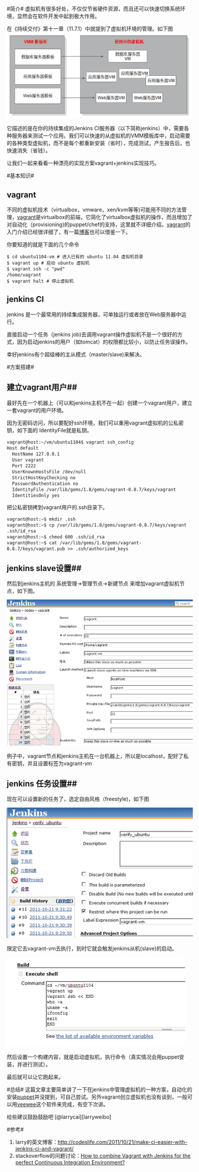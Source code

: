 #简介#
虚拟机有很多好处，不仅仅节省硬件资源，而且还可以快速切换系统环境，显然会在软件开发中起到极大作用。

在《持续交付》第十一章（11.7.1）中就提到了虚拟机环境的管理。如下图
![通过虚拟机创建虚拟环境][img-vmm]

它描述的是在你的持续集成的Jenkins CI服务器（以下简称jenkins）中，需要各种服务器来测试一个应用。我们可以快速的从虚拟机的VMM模板库中，启动需要的各种类型虚拟机，而不是每个都重新安装（省时），完成测试，产生报告后，也快速消失（省钱）。

让我们一起来看看一种漂亮的实现方案vagrant+jenkins实现技巧。

#基本知识#
## vagrant ##
不同的虚拟机技术（virtualbox，vmware，xen/kvm等等)可能用不同的方法管理，[vagrant][vagrant]是virtualbox的前端，它简化了virtualbox虚拟机的操作，而且增加了对自动化（provisioning)的puppet/chef的支持，这里就不详细介绍。[vagrant][vagrant]的入门介绍已经很详细了，有一篇[博客][vagrantblog]也可以借鉴一下。

你要知道的就是下面的几个命令

    $ cd ubuntu1104-vm # 进入已有的 ubuntu 11.04 虚拟机目录
	$ vagrant up # 启动 ubuntu 虚拟机
	$ vagrant ssh -c "pwd"
	/home/vagrant
	$ vagrant halt # 停止虚拟机

## jenkins CI ##
jenkins 是一个最常用的持续集成服务器，可单独运行或者放在Web服务器中运行。

直接启动一个任务（jenkins job)去调用vagrant操作虚拟机不是一个很好的方式，因为启动jenkins的用户（如tomcat）的权限都比较小，以防止任务误操作。

幸好jenkins有个超级棒的主从模式（master/slave)来解决。

#方案搭建#
## 建立vagrant用户##
最好先在一个机器上（可以和jenkins主机不在一起）创建一个vagrant用户，建立一套vagrant的用户环境。

因为无密码访问，所以要配好ssh环境，我们可以重用vagrant虚拟机的公私密钥，如下面的 IdentityFile就是私钥。

    vagrant@host:~/vm/ubuntu1104$ vagrant ssh_config
	Host default
	  HostName 127.0.0.1
	  User vagrant
      Port 2222
	  UserKnownHostsFile /dev/null
	  StrictHostKeyChecking no
	  PasswordAuthentication no
	  IdentityFile /var/lib/gems/1.8/gems/vagrant-0.8.7/keys/vagrant
	  IdentitiesOnly yes

把公私密钥拷到vagrant用户的.ssh目录下。

    vagrant@host:~$ mkdir .ssh 
	vagrant@host:~$ cp /var/lib/gems/1.8/gems/vagrant-0.8.7/keys/vagrant .ssh/id_rsa
	vagrant@host:~$ chmod 600 .ssh/id_rsa
	vagrant@host:~$ cat /var/lib/gems/1.8/gems/vagrant-0.8.7/keys/vagrant.pub >> .ssh/authorized_keys

## jenkins slave设置##
然后到jenkins主机的 系统管理->管理节点->新建节点 来增加vagrant虚拟机节点，如下图。

![配置jenkins虚拟机节点][img-jenkins-node]

例子中，vagrant节点和jenkins主机在一台机器上，所以是localhost，配好了私有密钥，并且设置标签为vagrant-vm

## jenkins 任务设置##
现在可以设置新的任务了，选定自由风格（freestyle)，如下图

![配置jenkins任务][img-jenkins-job1]

限定它去vagrant-vm去执行，到时它就会触发jenkins从机(slave)的启动。

![配置jenkins任务][img-jenkins-job2]

然后设置一个构建内容，就是启动虚拟机，执行命令（真实情况会用puppet安装，并进行测试）。

最后就可以让它跑起来。

#总结#
这篇文章主要简单讲了一下在jenkins中管理虚拟机的一种方案，自动化的安装[puppet][puppet]并没提到，可自己尝试。另外vagrant创立虚拟机也没有谈到，一般可以用[veewee][veewee]这个软件来完成，有空下次讲。

给些建议鼓励鼓励吧 [@larrycai][larryweibo]

#参考#
1. larry的英文博客：http://codeslife.com/2011/10/21/make-ci-easier-with-jenkins-ci-and-vagrant/
2. stackoverflow的问题讨论：[How to combine Vagrant with Jenkins for the perfect Continuous Integration Environment?][sof-6941547]


[img-vmm]: ../img/vmm.png?raw=true
[img-jenkins-node]: ../img/jenkins-node.png?raw=true
[img-jenkins-job1]: ../img/jenkins-job1.png?raw=true
[img-jenkins-job2]: ../img/jenkins-job2.png?raw=true
[sof-6941547]: http://stackoverflow.com/questions/6941547
[vagrant]: http://vagrantup.com/
[vagrantblog]: http://blog.crowdint.com/2011/06/21/vagrant.html
[puppet]: http://puppetlabs.com/
[veewee]: http://github.com/jedi4ever/veewee
